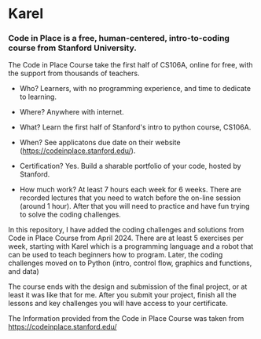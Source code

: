 # Karel

### Code in Place is a free, human-centered, intro-to-coding course from Stanford University.


The Code in Place Course take the first half of CS106A, online for free, with the support from thousands of teachers.

- Who? Learners, with no programming experience, and time to dedicate to learning.
 
- Where? Anywhere with internet.
 
- What? Learn the first half of Stanford's intro to python course, CS106A.

- When? See applicatons due date on their website (https://codeinplace.stanford.edu/).
 
- Certification? Yes. Build a sharable portfolio of your code, hosted by Stanford.
 
- How much work? At least 7 hours each week for 6 weeks. There are recorded lectures that you need to watch before the on-line session (around 1 hour). After that you will need to practice and have fun trying to solve the coding challenges.

 
In this repository, I have added the coding challenges and solutions from Code in Place Course from April 2024. There are at least 5 exercises per week, starting with Karel which is a programming language and a robot that can be used to teach beginners how to program. Later, the coding challenges moved on to Python (intro, control flow, graphics and functions, and data)


The course ends with the design and submission of the final project, or at least it was like that for me. After you submit your project, finish all the lessons and key challenges you will have access to your certificate.

The Information provided from the Code in Place Course was taken from https://codeinplace.stanford.edu/
